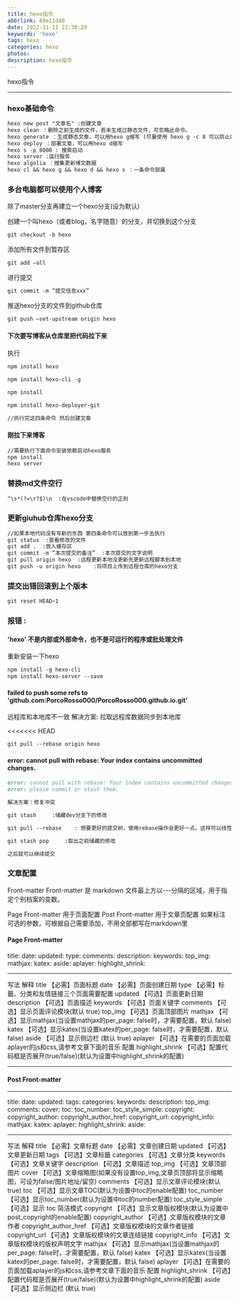 ```yaml
---
title: hexo指令
abbrlink: 89e11d40
date: 2022-11-11 22:30:29
keywords: 'hexo'
tags: hexo
categories: hexo
photos:
description: hexo指令
---
```


hexo指令

<!--more-->

------

### hexo基础命令

```markdown
hexo new post "文章名" :创建文章
hexo clean ：删除之前生成的文件，若未生成过静态文件，可忽略此命令。
hexo generate ：生成静态文章，可以用hexo g缩写 (尽量使用 hexo g -c 8 可以防止内存溢出)
hexo deploy ：部署文章，可以用hexo d缩写
hexo s -p 8000 : 搜索启动
hexo server :运行服务
hexo algolia ：搜集更新博文数据
hexo cl && hexo g && hexo d && hexo s ：一条命令部属
```

### 多台电脑都可以使用个人博客

除了master分支再建立一个hexo分支(设为默认)

创建一个叫hexo（或者blog，名字随意）的分支，并切换到这个分支

```markdown
git checkout -b hexo
```

添加所有文件到暂存区

```markdown
git add –all
```

进行提交

```markdown
git commit -m “提交信息xxx”
```

推送hexo分支的文件到github仓库

```markdown
git push –set-upstream origin hexo
```

#### 下次要写博客从仓库里把代码拉下来

执行

```markdown
npm install hexo

npm install hexo-cli -g

npm install

npm install hexo-deployer-git

//执行完这四条命令 然后创建文章
```

#### 刚拉下来博客

```markdown
//需要执行下面命令安装依赖启动hexo服务
npm install
hexo server
```

### 替换md文件空行

```markdown
^\s*(?=\r?$)\n  :在vscode中替换空行的正则
```

### 更新giuhub仓库hexo分支

```markdown
//如果本地代码没有写新的东西 第四条命令可以放到第一步去执行
git status  :查看修改的文件
git add .  :放入缓存区
git commit -m “本次提交的备注”  :本次提交的文字说明
git pull origin hexo  :远程更新本地没更新先更新远程脚本到本地
git push -u origin hexo    :将项目上传到远程仓库的hexo分支
```

### 提交出错回滚到上个版本

```markdown
git reset HEAD~1
```

###  报错 :

#### 'hexo' 不是内部或外部命令，也不是可运行的程序或批处理文件

重新安装一下hexo 

```markdown
npm install -g hexo-cli
npm install hexo-server --save
```



#### failed to push some refs to 'github.com:PorcoRosso000/PorcoRosso000.github.io.git' 

远程库和本地库不一致 
解决方案: 拉取远程库数据同步到本地库      

<<<<<<< HEAD

```markdown
git pull --rebase origin hexo 
```
#### error: cannot pull with rebase: Your index contains uncommitted changes.

```markdown
error: cannot pull with rebase: Your index contains uncommitted changes.
error: please commit or stash them.

解决方案：修复冲突

git stash     :储藏dev分支下的修改

git pull --rebase    : 想要更好的提交树，使用rebase操作会更好一点。这样可以线性的看到每一次提交，并且没有增加提交节点。merge 操作遇到冲突的时候，当前merge不能继续进行下去。手动修改冲突内容后，add 修改，commit 就可以了。而rebase 操作的话，会中断rebase,同时会提示去解决冲突。解决冲突后,将修改add后执行git rebase –continue继续操作，或者git rebase –skip忽略冲突。

git stash pop     :取出之前储藏的修改

之后就可以继续提交
```

### 文章配置

Front-matter
Front-matter 是 markdown 文件最上方以---分隔的区域，用于指定个别档案的变数。

Page Front-matter 用于页面配置
Post Front-matter 用于文章页配置
如果标注可选的参数，可根据自己需要添加，不用全部都写在markdown里

#### Page Front-matter

title:
date:
updated:
type:
comments:
description:
keywords:
top_img:
mathjax:
katex:
aside:
aplayer:
highlight_shrink:

------

写法	解释
title	【必需】页面标题
date	【必需】页面创建日期
type	【必需】标籤、分类和友情链接三个页面需要配置
updated	【可选】页面更新日期
description	【可选】页面描述
keywords	【可选】页面关键字
comments	【可选】显示页面评论模块(默认 true)
top_img	【可选】页面顶部图片
mathjax	【可选】显示mathjax(当设置mathjax的per_page: false时，才需要配置，默认 false)
katex	【可选】显示katex(当设置katex的per_page: false时，才需要配置，默认 false)
aside	【可选】显示侧边栏 (默认 true)
aplayer	【可选】在需要的页面加载aplayer的js和css,请参考文章下面的音乐 配置
highlight_shrink	【可选】配置代码框是否展开(true/false)(默认为设置中highlight_shrink的配置)

------

#### Post Front-matter

------

title:
date:
updated:
tags:
categories:
keywords:
description:
top_img:
comments:
cover:
toc:
toc_number:
toc_style_simple:
copyright:
copyright_author:
copyright_author_href:
copyright_url:
copyright_info:
mathjax:
katex:
aplayer:
highlight_shrink:
aside:

------

写法	解释
title	【必需】文章标题
date	【必需】文章创建日期
updated	【可选】文章更新日期
tags	【可选】文章标籤
categories	【可选】文章分类
keywords	【可选】文章关键字
description	【可选】文章描述
top_img	【可选】文章顶部图片
cover	【可选】文章缩略图(如果没有设置top_img,文章页顶部将显示缩略图，可设为false/图片地址/留空)
comments	【可选】显示文章评论模块(默认 true)
toc	【可选】显示文章TOC(默认为设置中toc的enable配置)
toc_number	【可选】显示toc_number(默认为设置中toc的number配置)
toc_style_simple	【可选】显示 toc 简洁模式
copyright	【可选】显示文章版权模块(默认为设置中post_copyright的enable配置)
copyright_author	【可选】文章版权模块的文章作者
copyright_author_href	【可选】文章版权模块的文章作者链接
copyright_url	【可选】文章版权模块的文章连结链接
copyright_info	【可选】文章版权模块的版权声明文字
mathjax	【可选】显示mathjax(当设置mathjax的per_page: false时，才需要配置，默认 false)
katex	【可选】显示katex(当设置katex的per_page: false时，才需要配置，默认 false)
aplayer	【可选】在需要的页面加载aplayer的js和css,请参考文章下面的音乐 配置
highlight_shrink	【可选】配置代码框是否展开(true/false)(默认为设置中highlight_shrink的配置)
aside	【可选】显示侧边栏 (默认 true)